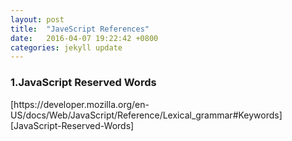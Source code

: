 ```yaml
---
layout: post
title:  "JaveScript References"
date:   2016-04-07 19:22:42 +0800
categories: jekyll update
---
```

<h3>1.JavaScript Reserved Words</h3>
[https://developer.mozilla.org/en-US/docs/Web/JavaScript/Reference/Lexical_grammar#Keywords][JavaScript-Reserved-Words]












[JavaScript-Reserved-Words]:[https://developer.mozilla.org/en-US/docs/Web/JavaScript/Reference/Lexical_grammar#Keywords]
